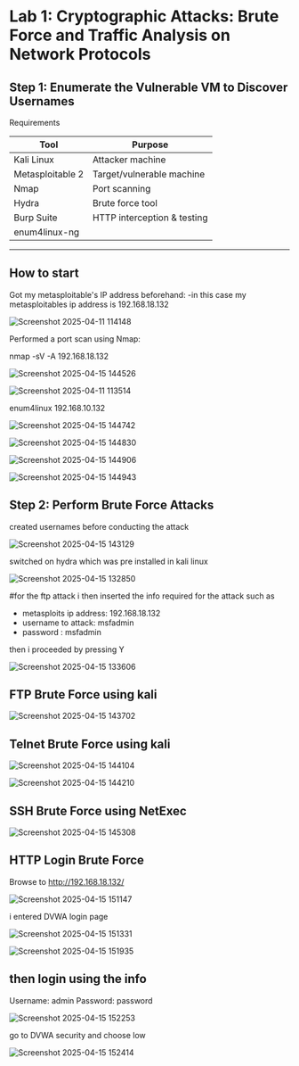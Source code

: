 # Lab 1: Cryptographic Attacks: Brute Force and Traffic Analysis on Network Protocols


## Step 1: Enumerate the Vulnerable VM to Discover Usernames
Requirements

| Tool               | Purpose                        |
|--------------------|--------------------------------|
| Kali Linux         | Attacker machine               |
| Metasploitable 2   | Target/vulnerable machine      |
| Nmap               | Port scanning                  |
| Hydra              | Brute force tool               |
| Burp Suite         | HTTP interception & testing    |
| enum4linux-ng      |                                |
---
## How to start

Got my metasploitable's IP address beforehand:
-in this case my metasploitables ip address is 192.168.18.132

![Screenshot 2025-04-11 114148](https://github.com/user-attachments/assets/e46ca9d7-de06-4805-9959-0d575431749d)

Performed a port scan using Nmap:

nmap -sV -A 192.168.18.132

![Screenshot 2025-04-15 144526](https://github.com/user-attachments/assets/a3c0a099-70db-44e0-a7b3-92465dde276d)

![Screenshot 2025-04-11 113514](https://github.com/user-attachments/assets/f12b45e0-630f-43d6-b422-cbdfd93f749f)

enum4linux 192.168.10.132

![Screenshot 2025-04-15 144742](https://github.com/user-attachments/assets/930f1dc0-134b-4cbf-8618-34a59fd7da3a)

![Screenshot 2025-04-15 144830](https://github.com/user-attachments/assets/a6358b30-cc20-46aa-b4e4-ed8f89027b8a)

![Screenshot 2025-04-15 144906](https://github.com/user-attachments/assets/c667e651-cae5-46a3-9ed7-d8550dd1d860)

![Screenshot 2025-04-15 144943](https://github.com/user-attachments/assets/ab878b6b-f259-4de9-88a4-195d1bd796dd)

## Step 2: Perform Brute Force Attacks

created usernames before conducting the attack

![Screenshot 2025-04-15 143129](https://github.com/user-attachments/assets/6e34c307-b452-4443-ac33-579d66c40b5c)

switched on hydra which was pre installed in kali linux

![Screenshot 2025-04-15 132850](https://github.com/user-attachments/assets/4e05fd81-6395-406d-8d5f-858e368a825f)

#for the ftp attack
i then inserted the info required for the attack such as
- metasploits ip address: 192.168.18.132
- username to attack: msfadmin
- password : msfadmin

then i proceeded by pressing Y

![Screenshot 2025-04-15 133606](https://github.com/user-attachments/assets/3d83ec6d-a9fb-4a4c-a7b8-726568835445)

## FTP Brute Force using kali

![Screenshot 2025-04-15 143702](https://github.com/user-attachments/assets/a16f39b6-f19c-4d23-b80e-af7e89c4ce94)

## Telnet Brute Force using kali

![Screenshot 2025-04-15 144104](https://github.com/user-attachments/assets/38b2f84f-93da-488a-876b-ffc2671c3b64)

![Screenshot 2025-04-15 144210](https://github.com/user-attachments/assets/e2b8fc13-1576-4480-9b72-c4a1ec792b58)

## SSH Brute Force using NetExec

![Screenshot 2025-04-15 145308](https://github.com/user-attachments/assets/fbce218b-c0e1-457f-8686-215a7f9c848d)

## HTTP Login Brute Force

Browse to http://192.168.18.132/

![Screenshot 2025-04-15 151147](https://github.com/user-attachments/assets/aef3e974-bc27-4d4d-8cd3-1279aba380dc)

i entered DVWA login page

![Screenshot 2025-04-15 151331](https://github.com/user-attachments/assets/f25d603e-a9f8-4e15-9df7-fc796d25f883)

![Screenshot 2025-04-15 151935](https://github.com/user-attachments/assets/1561347d-d7cd-45f6-a887-2ea14d445ecd)

## then login using the info
Username: admin
Password: password

![Screenshot 2025-04-15 152253](https://github.com/user-attachments/assets/3d7b45a9-cb46-40b3-a6a0-44c29fa8eddf)

go to DVWA security and choose low

![Screenshot 2025-04-15 152414](https://github.com/user-attachments/assets/6810567f-9931-4e7f-a36c-1dd79f83b567)




